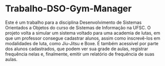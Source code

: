 # Trabalho-DSO-Gym-Manager
  Este é um trabalho para a disciplina Desenvolvimento de Sistemas Orientados a Objetos do curso de Sistemas de Informação na UFSC. O projeto volta a simular um sistema
  voltado para uma academia de lutas, em que um professor consegue cadastrar alunos, assim como inscrevê-los em modalidades de luta, como Jiu-Jitsu e Boxe. É também acessível
  por parte dos alunos cadastrados, que podem ver sua grade de aulas, registrar frequência nelas e, finalmente, emitir um relatório de frequência de suas aulas.

